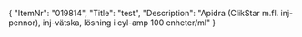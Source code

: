 {
  "ItemNr": "019814",
  "Title": "test",
  "Description": "Apidra (ClikStar m.fl. inj-pennor), inj-vätska, lösning i cyl-amp 100 enheter/ml"
}